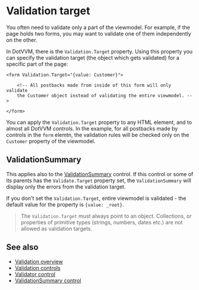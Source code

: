 # Validation target

You often need to validate only a part of the viewmodel. For example, if the page holds two forms, you may want to validate one of them independently on the other.

In DotVVM, there is the `Validation.Target` property. Using this property you can specify the validation target (the object which gets validated) for a specific part of the page:

```DOTHTML
<form Validation.Target="{value: Customer}">

    <!-- All postbacks made from inside of this form will only validate 
    the Customer object instead of validating the entire viewmodel. -->

</form>
```

You can apply the `Validation.Target` property to any HTML element, and to almost all DotVVM controls. In the example, for all postbacks made by controls in the `form` elemtn, the validation rules will be checked only on the `Customer` property of the viewmodel. 

## ValidationSummary

This applies also to the [ValidationSummary](~/controls/builtin/ValidationSummery) control. If this control or some of its parents has the `Validate.Target` property set, the `ValidationSummary` will display only the errors from the validation target.

If you don't set the `Validation.Target`, entire viewmodel is validated - the default value for the property is `{value: _root}`.

> The `Validation.Target` must always point to an object. Collections, or properties of primitive types (strings, numbers, dates etc.) are not allowed as validation targets.  

## See also

* [Validation overview](overview)
* [Validation controls](controls)
* [Validator control](~/controls/builtin/Validator)
* [ValidationSummary control](~/controls/builtin/ValidationSummary)


